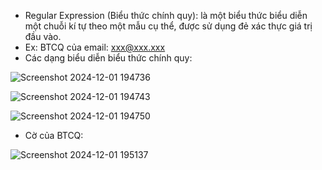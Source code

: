 - Regular Expression (Biểu thức chính quy): là một biểu thức biểu diễn một chuỗi kí tự theo một mẫu cụ thể, được sử dụng đẻ xác thực giá trị đầu vào.
- Ex: BTCQ của email: xxx@xxx.xxx
- Các dạng biểu diễn biểu thức chính quy:

![Screenshot 2024-12-01 194736](https://github.com/user-attachments/assets/a55f397a-e66e-40d3-9ff1-10494347251b)

![Screenshot 2024-12-01 194743](https://github.com/user-attachments/assets/b31866d9-b0ca-4d4e-b6c3-587b2ab9d840)

![Screenshot 2024-12-01 194750](https://github.com/user-attachments/assets/c41c9f94-e800-4927-8cd3-bb52fae8928d)

- Cờ của BTCQ:

![Screenshot 2024-12-01 195137](https://github.com/user-attachments/assets/cc68e808-a263-42cc-9180-7246ade001dc)

